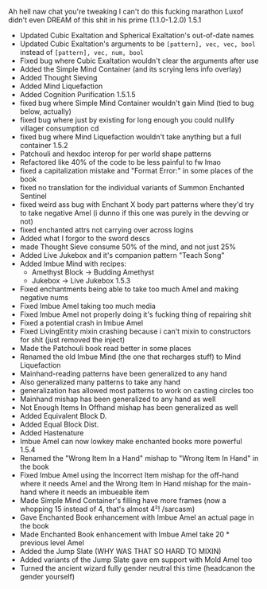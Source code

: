 Ah hell naw chat you're tweaking I can't do this fucking marathon
Luxof didn't even DREAM of this shit in his prime (1.1.0-1.2.0)
1.5.1
- Updated Cubic Exaltation and Spherical Exaltation's out-of-date names
- Updated Cubic Exaltation's arguments to be `[pattern], vec, vec, bool` instead of `[pattern], vec, num, bool`
- Fixed bug where Cubic Exaltation wouldn't clear the arguments after use
- Added the Simple Mind Container (and its scrying lens info overlay)
- Added Thought Sieving
- Added Mind Liquefaction
- Added Cognition Purification
1.5.1.5
- fixed bug where Simple Mind Container wouldn't gain Mind (tied to bug below, actually)
- fixed bug where just by existing for long enough you could nullify villager consumption cd
- fixed bug where Mind Liquefaction wouldn't take anything but a full container
1.5.2
- Patchouli and hexdoc interop for per world shape patterns
- Refactored like 40% of the code to be less painful to fw lmao
- fixed a capitalization mistake and "Format Error:" in some places of the book
- fixed no translation for the individual variants of Summon Enchanted Sentinel
- fixed weird ass bug with Enchant X body part patterns where they'd try to take negative Amel
  (i dunno if this one was purely in the devving or not)
- fixed enchanted attrs not carrying over across logins
- Added what I forgor to the sword descs
- made Thought Sieve consume 50% of the mind, and not just 25%
- Added Live Jukebox and it's companion pattern "Teach Song"
- Added Imbue Mind with recipes:
    - Amethyst Block -> Budding Amethyst
    - Jukebox -> Live Jukebox
1.5.3
- Fixed enchantments being able to take too much Amel and making negative nums
- Fixed Imbue Amel taking too much media
- Fixed Imbue Amel not properly doing it's fucking thing of repairing shit
- Fixed a potential crash in Imbue Amel
- Fixed LivingEntity mixin crashing because i can't mixin to constructors for shit (just removed the inject)
- Made the Patchouli book read better in some places
- Renamed the old Imbue Mind (the one that recharges stuff) to Mind Liquefaction
- Mainhand-reading patterns have been generalized to any hand
- Also generalized many patterns to take any hand
- generalization has allowed most patterns to work on casting circles too
- Mainhand mishap has been generalized to any hand as well
- Not Enough Items In Offhand mishap has been generalized as well
- Added Equivalent Block D.
- Added Equal Block Dist.
- Added Hastenature
- Imbue Amel can now lowkey make enchanted books more powerful
1.5.4
- Renamed the "Wrong Item In a Hand" mishap to "Wrong Item In Hand" in the book
- Fixed Imbue Amel using the Incorrect Item mishap for the off-hand where it needs Amel and the
  Wrong Item In Hand mishap for the main-hand where it needs an imbueable item
- Made Simple Mind Container's filling have more frames
  (now a whopping 15 instead of 4, that's almost 4²! /sarcasm)
- Gave Enchanted Book enhancement with Imbue Amel an actual page in the book
- Made Enchanted Book enhancement with Imbue Amel take 20 * previous level Amel
- Added the Jump Slate
  (WHY WAS THAT SO HARD TO MIXIN)
- Added variants of the Jump Slate
  gave em support with Mold Amel too
- Turned the ancient wizard fully gender neutral this time (headcanon the gender yourself)
